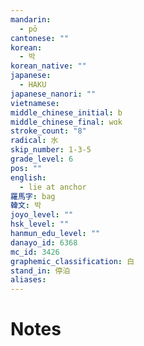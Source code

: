 ```yaml
---
mandarin:
  - pō
cantonese: ""
korean:
  - 박
korean_native: ""
japanese:
  - HAKU
japanese_nanori: ""
vietnamese:
middle_chinese_initial: b
middle_chinese_final: wɑk
stroke_count: "8"
radical: 水
skip_number: 1-3-5
grade_level: 6
pos: ""
english:
  - lie at anchor
羅馬字: bag
韓文: 박
joyo_level: ""
hsk_level: ""
hanmun_edu_level: ""
danayo_id: 6368
mc_id: 3426
graphemic_classification: 白
stand_in: 停泊
aliases:
---
```


# Notes
